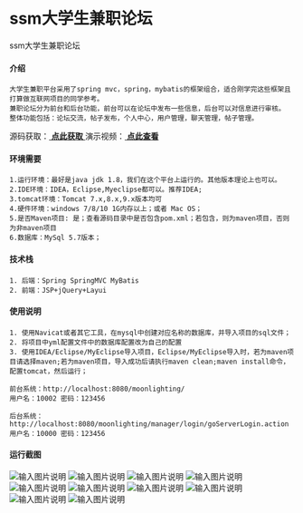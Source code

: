 # ssm大学生兼职论坛
ssm大学生兼职论坛


#### 介绍
```
大学生兼职平台采用了spring mvc，spring，mybatis的框架组合，适合刚学完这些框架且打算做互联网项目的同学参考。
兼职论坛分为前台和后台功能，前台可以在论坛中发布一些信息，后台可以对信息进行审核。
整体功能包括：论坛交流，帖子发布，个人中心，用户管理，聊天管理，帖子管理。
```

源码获取：[ **点此获取** ](http://www.shuyue.fun/?type=productinfo&id=142)
演示视频：[ **点此查看** ](https://www.bilibili.com/video/BV1mo4y12724/)

#### 环境需要
```
1.运行环境：最好是java jdk 1.8，我们在这个平台上运行的。其他版本理论上也可以。
2.IDE环境：IDEA，Eclipse,Myeclipse都可以。推荐IDEA;
3.tomcat环境：Tomcat 7.x,8.x,9.x版本均可
4.硬件环境：windows 7/8/10 1G内存以上；或者 Mac OS；
5.是否Maven项目: 是；查看源码目录中是否包含pom.xml；若包含，则为maven项目，否则为非maven项目 
6.数据库：MySql 5.7版本；
```

#### 技术栈
```
1. 后端：Spring SpringMVC MyBatis
2. 前端：JSP+jQuery+Layui
```

#### 使用说明
```
1. 使用Navicat或者其它工具，在mysql中创建对应名称的数据库，并导入项目的sql文件；
2. 将项目中yml配置文件中的数据库配置改为自己的配置
3. 使用IDEA/Eclipse/MyEclipse导入项目，Eclipse/MyEclipse导入时，若为maven项目请选择maven;若为maven项目，导入成功后请执行maven clean;maven install命令，配置tomcat，然后运行；

前台系统：http://localhost:8080/moonlighting/
用户名：10002 密码：123456

后台系统：http://localhost:8080/moonlighting/manager/login/goServerLogin.action
用户名：10000 密码：123456
```

#### 运行截图
![输入图片说明](https://images.gitee.com/uploads/images/2021/0307/215739_1e3c2724_863230.png "屏幕截图.png")
![输入图片说明](https://images.gitee.com/uploads/images/2021/0307/215802_9011263e_863230.png "屏幕截图.png")
![输入图片说明](https://images.gitee.com/uploads/images/2021/0307/215813_3f35a3b4_863230.png "屏幕截图.png")
![输入图片说明](https://images.gitee.com/uploads/images/2021/0307/215824_b38e30de_863230.png "屏幕截图.png")
![输入图片说明](https://images.gitee.com/uploads/images/2021/0307/215833_a0a59d33_863230.png "屏幕截图.png")
![输入图片说明](https://images.gitee.com/uploads/images/2021/0307/215843_2b4d7551_863230.png "屏幕截图.png")
![输入图片说明](https://images.gitee.com/uploads/images/2021/0307/215852_15d94be4_863230.png "屏幕截图.png")
![输入图片说明](https://images.gitee.com/uploads/images/2021/0307/215904_3531ab14_863230.png "屏幕截图.png")
![输入图片说明](https://images.gitee.com/uploads/images/2021/0307/215912_595517a5_863230.png "屏幕截图.png")
![输入图片说明](https://images.gitee.com/uploads/images/2021/0307/215927_c8635d97_863230.png "屏幕截图.png")
